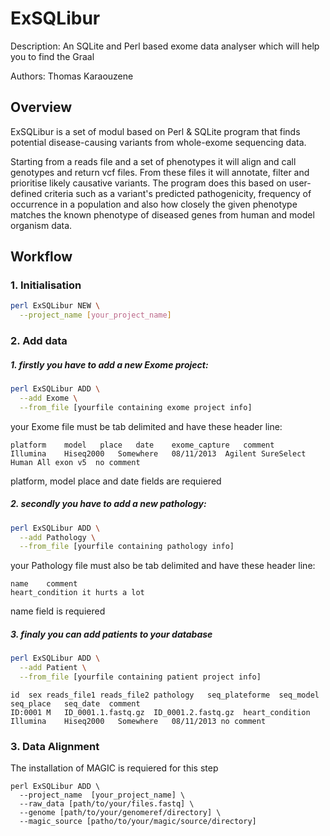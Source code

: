 # ExSQLibur

Description: An SQLite and Perl based exome data analyser which will help you to find the Graal

Authors: Thomas Karaouzene

## Overview
ExSQLibur is a set of modul based on Perl & SQLite program that finds potential disease-causing variants from whole-exome sequencing data.

Starting from a reads file and a set of phenotypes it will align and call genotypes and return vcf files.
From these files it will annotate, filter and prioritise likely causative variants. The program does this based on user-defined criteria such as a variant's predicted pathogenicity, frequency of occurrence in a population and also how closely the given phenotype matches the known phenotype of diseased genes from human and model organism data.

## Workflow

### 1. Initialisation

```sh 
perl ExSQLibur NEW \
  --project_name [your_project_name] 
```

### 2. Add data

##### 1. firstly you have to add a new Exome project:

```sh 
perl ExSQLibur ADD \
  --add Exome \
  --from_file [yourfile containing exome project info]
```
your Exome file must be tab delimited and have these header line: 

```
platform	model	place	date	exome_capture	comment
Illumina	Hiseq2000	Somewhere	08/11/2013  Agilent SureSelect Human All exon v5  no comment
```
platform, model place and date fields are requiered

##### 2. secondly you have to add a new pathology:

```sh 
perl ExSQLibur ADD \
  --add Pathology \
  --from_file [yourfile containing pathology info]
```
your Pathology file must also be tab delimited and have these header line:

```
name	comment
heart_condition it hurts a lot
```
name field is requiered

##### 3. finaly you can add patients to your database

```sh 
perl ExSQLibur ADD \
  --add Patient \
  --from_file [yourfile containing patient project info]
```
```
id	sex	reads_file1	reads_file2 pathology	seq_plateforme	seq_model	seq_place	seq_date  comment
ID:0001	M	ID_0001.1.fastq.gz	ID_0001.2.fastq.gz	heart_condition Illumina	Hiseq2000	Somewhere	08/11/2013 no comment
```

### 3. Data Alignment

The installation of MAGIC is requiered for this step

```
perl ExSQLibur ADD \
  --project_name  [your_project_name] \ 
  --raw_data [path/to/your/files.fastq] \
  --genome [path/to/your/genomeref/directory] \
  --magic_source [patho/to/your/magic/source/directory]
```



